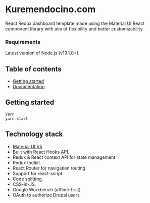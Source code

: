 # Kuremendocino.com

React Redux dashboard template made using the Material UI React component library with aim of flexibility and better customizability.

### Requirements
Latest version of Node.js (v19.1.0+).

## Table of contents

-   [Getting started](#getting-started)
-   [Documentation](#documentation)

## Getting started
```
yarn
yarn start
```

## Technology stack

-   [Material UI V5](https://mui.com/core/)
-   Built with React Hooks API.
-   Redux & React context API for state management.
-   Redux toolkit.
-   React Router for navigation routing.
-   Support for react-script.
-   Code splitting.
-   CSS-in-JS.
-   Google Workbench (offline-first)
-   OAuth to authorize Drupal users